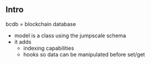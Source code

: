 
## Intro

bcdb = blockchain database

- model is a class using the jumpscale schema
- it adds 
    - indexing capabilities
    - hooks so data can be manipulated before set/get


